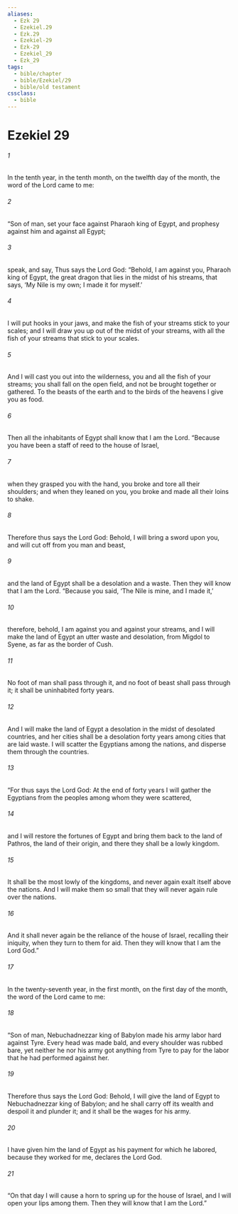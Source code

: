 ```yaml
---
aliases:
  - Ezk 29
  - Ezekiel.29
  - Ezk.29
  - Ezekiel-29
  - Ezk-29
  - Ezekiel_29
  - Ezk_29
tags:
  - bible/chapter
  - bible/Ezekiel/29
  - bible/old testament
cssclass:
  - bible
---
```


# Ezekiel 29

###### 1
In the tenth year, in the tenth month, on the twelfth day of the month, the word of the Lord came to me:
###### 2
“Son of man, set your face against Pharaoh king of Egypt, and prophesy against him and against all Egypt;
###### 3
speak, and say, Thus says the Lord God: “Behold, I am against you, Pharaoh king of Egypt, the great dragon that lies in the midst of his streams, that says, ‘My Nile is my own; I made it for myself.’
###### 4
I will put hooks in your jaws, and make the fish of your streams stick to your scales; and I will draw you up out of the midst of your streams, with all the fish of your streams that stick to your scales.
###### 5
And I will cast you out into the wilderness, you and all the fish of your streams; you shall fall on the open field, and not be brought together or gathered. To the beasts of the earth and to the birds of the heavens I give you as food.
###### 6
Then all the inhabitants of Egypt shall know that I am the Lord. “Because you have been a staff of reed to the house of Israel,
###### 7
when they grasped you with the hand, you broke and tore all their shoulders; and when they leaned on you, you broke and made all their loins to shake.
###### 8
Therefore thus says the Lord God: Behold, I will bring a sword upon you, and will cut off from you man and beast,
###### 9
and the land of Egypt shall be a desolation and a waste. Then they will know that I am the Lord. “Because you said, ‘The Nile is mine, and I made it,’
###### 10
therefore, behold, I am against you and against your streams, and I will make the land of Egypt an utter waste and desolation, from Migdol to Syene, as far as the border of Cush.
###### 11
No foot of man shall pass through it, and no foot of beast shall pass through it; it shall be uninhabited forty years.
###### 12
And I will make the land of Egypt a desolation in the midst of desolated countries, and her cities shall be a desolation forty years among cities that are laid waste. I will scatter the Egyptians among the nations, and disperse them through the countries.
###### 13
“For thus says the Lord God: At the end of forty years I will gather the Egyptians from the peoples among whom they were scattered,
###### 14
and I will restore the fortunes of Egypt and bring them back to the land of Pathros, the land of their origin, and there they shall be a lowly kingdom.
###### 15
It shall be the most lowly of the kingdoms, and never again exalt itself above the nations. And I will make them so small that they will never again rule over the nations.
###### 16
And it shall never again be the reliance of the house of Israel, recalling their iniquity, when they turn to them for aid. Then they will know that I am the Lord God.”
###### 17
In the twenty-seventh year, in the first month, on the first day of the month, the word of the Lord came to me:
###### 18
“Son of man, Nebuchadnezzar king of Babylon made his army labor hard against Tyre. Every head was made bald, and every shoulder was rubbed bare, yet neither he nor his army got anything from Tyre to pay for the labor that he had performed against her.
###### 19
Therefore thus says the Lord God: Behold, I will give the land of Egypt to Nebuchadnezzar king of Babylon; and he shall carry off its wealth and despoil it and plunder it; and it shall be the wages for his army.
###### 20
I have given him the land of Egypt as his payment for which he labored, because they worked for me, declares the Lord God.
###### 21
“On that day I will cause a horn to spring up for the house of Israel, and I will open your lips among them. Then they will know that I am the Lord.”


